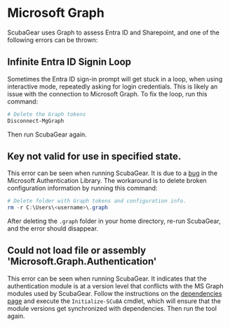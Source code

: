 # Microsoft Graph

ScubaGear uses Graph to assess Entra ID and Sharepoint, and one of the following errors can be thrown:

## Infinite Entra ID Signin Loop

Sometimes the Entra ID sign-in prompt will get stuck in a loop, when using interactive mode, repeatedly asking for login credentials. This is likely an issue with the connection to Microsoft Graph. To fix the loop, run this command:

```powershell
# Delete the Graph tokens
Disconnect-MgGraph
```

Then run ScubaGear again.

## Key not valid for use in specified state.

This error can be seen when running ScubaGear. It is due to a [bug](https://github.com/microsoftgraph/msgraph-sdk-powershell/issues/554) in the Microsoft Authentication Library. The workaround is to delete broken configuration information by running this command:

```powershell
# Delete folder with Graph tokens and configuration info.
rm -r C:\Users\<username>\.graph
```

After deleting the `.graph` folder in your home directory, re-run ScubaGear, and the error should disappear.

## Could not load file or assembly 'Microsoft.Graph.Authentication'

This error can be seen when running ScubaGear. It indicates that the authentication module is at a version level that conflicts with the MS Graph modules used by ScubaGear. Follow the instructions on the [dependencies page](../prerequisites/dependencies.md) and execute the `Initialize-SCuBA` cmdlet, which will ensure that the module versions get synchronized with dependencies. Then run the tool again.
